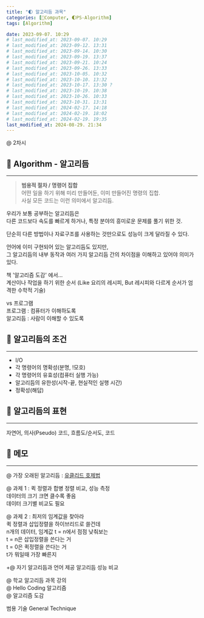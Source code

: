 ```yaml
---
title: "🌓 알고리듬 과목"
categories: [💫Computer, 🌓PS-Algorithm]
tags: [Algorithm]

date: 2023-09-07. 10:29
# last_modified_at: 2023-09-07. 10:29
# last_modified_at: 2023-09-12. 13:31
# last_modified_at: 2023-09-14. 10:30
# last_modified_at: 2023-09-19. 13:37
# last_modified_at: 2023-09-21. 10:24
# last_modified_at: 2023-09-26. 13:33
# last_modified_at: 2023-10-05. 10:32
# last_modified_at: 2023-10-10. 13:32
# last_modified_at: 2023-10-17. 13:30 ?
# last_modified_at: 2023-10-19. 10:38
# last_modified_at: 2023-10-26. 10:33
# last_modified_at: 2023-10-31. 13:31
# last_modified_at: 2024-02-17. 14:18
# last_modified_at: 2024-02-19. 18:02
# last_modified_at: 2024-02-19. 19:35
last_modified_at: 2024-08-29. 21:34
---
```


@ 2차시

## 💫 Algorithm - 알고리듬

---

> **범용적 절차 / 명령어 집합**  
> 어떤 일을 하기 위해 미리 만들어둔, 이미 만들어진 명령의 집합.  
> 사실 모든 코드는 이런 의미에서 알고리듬.  

우리가 보통 공부하는 알고리듬은  
다른 코드보다 속도를 빠르게 하거나, 특정 분야의 흥미로운 문제를 풀기 위한 것.  

단순히 다른 방법이나 자료구조를 사용하는 것만으로도 성능이 크게 달라질 수 있다.  

언어에 이미 구현되어 있는 알고리듬도 있지만,  
그 알고리듬의 내부 동작과 여러 가지 알고리듬 간의 차이점을 이해하고 있어야 의미가 있다.  

책 '알고리즘 도감' 에서...  
계산이나 작업을 하기 위한 순서 (Like 요리의 레시피, But 레시피와 다르게 순서가 엄격한 수학적 기술)  

vs 프로그램  
프로그램 : 컴퓨터가 이해하도록  
알고리듬 : 사람이 이해할 수 있도록  

## 💫 알고리듬의 조건

---

- I/O
- 각 명령어의 명확성(분명, !모호)
- 각 명령어의 유효성(컴퓨터 실행 가능)
- 알고리듬의 유한성(시작-끝, 현실적인 실행 시간)
- 정확성(해답)

## 💫 알고리듬의 표현

---

자연어, 의사(Pseudo) 코드, 흐름도/순서도, 코드  

## 💫 메모

---

@ 가장 오래된 알고리듬 : [유클리드 호제법](/posts/Euclidean-Algorithm/)  

@ 과제 1 : 퀵 정렬과 합병 정렬 비교, 성능 측정  
데이터의 크기 크면 클수록 좋음  
데이터 크기별 비교도 필요  

@ 과제 2 : 최저의 임계값을 찾아라  
퀵 정렬과 삽입정렬을 하이브리드로 쓸건데  
n개의 데이터, 임계값 t = n에서 점점 낮춰보는  
t = n은 삽입정렬을 쓴다는 거  
t = 0은 퀵정렬을 쓴다는 거  
t가 뭐일때 가장 빠른지  

+@ 자기 알고리듬과 언어 제공 알고리듬 성능 비교  

@ 학교 알고리듬 과목 강의  
@ Hello Coding 알고리즘  
@ 알고리즘 도감  

범용 기술 General Technique  
